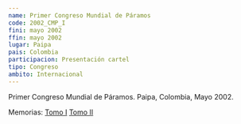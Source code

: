 ```yaml
---
name: Primer Congreso Mundial de Páramos
code: 2002_CMP_I
fini: mayo 2002
ffin: mayo 2002
lugar: Paipa
pais: Colombia
participacion: Presentación cartel
tipo: Congreso
ambito: Internacional
---
```


Primer Congreso Mundial de Páramos. Paipa, Colombia, Mayo 2002.

Memorias: [Tomo I](http://fundacionecoan.org/Documentos/Primer%20Congreso%20Mundial%20de%20Paramos/TOMO%201.pdf) [Tomo II](http://fundacionecoan.org/Documentos/Primer%20Congreso%20Mundial%20de%20Paramos/TOMO%202.pdf)
